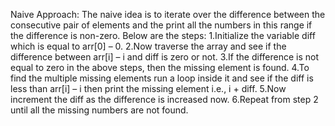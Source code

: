 Naive Approach: The naive idea is to iterate over the difference between the consecutive pair of elements and the print all the numbers in this range if the difference is non-zero. Below are the steps:
1.Initialize the variable diff which is equal to arr[0] – 0.
2.Now traverse the array and see if the difference between arr[i] – i and diff is zero or not.
3.If the difference is not equal to zero in the above steps, then the missing element is found.
4.To find the multiple missing elements run a loop inside it and see if the diff is less than arr[i] – i then print the missing element i.e., i + diff.
5.Now increment the diff as the difference is increased now.
6.Repeat from step 2 until all the missing numbers are not found.
